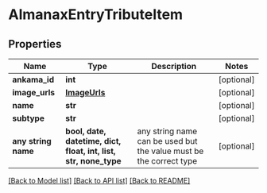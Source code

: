# AlmanaxEntryTributeItem


## Properties
Name | Type | Description | Notes
------------ | ------------- | ------------- | -------------
**ankama_id** | **int** |  | [optional] 
**image_urls** | [**ImageUrls**](ImageUrls.md) |  | [optional] 
**name** | **str** |  | [optional] 
**subtype** | **str** |  | [optional] 
**any string name** | **bool, date, datetime, dict, float, int, list, str, none_type** | any string name can be used but the value must be the correct type | [optional]

[[Back to Model list]](../README.md#documentation-for-models) [[Back to API list]](../README.md#documentation-for-api-endpoints) [[Back to README]](../README.md)


